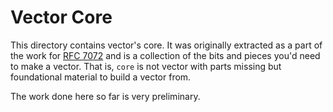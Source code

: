 # Vector Core

This directory contains vector's core. It was originally extracted as a part of
the work for [RFC 7072] and is a collection of the bits and pieces you'd need to
make a vector. That is, `core` is not vector with parts missing but foundational
material to build a vector from.

The work done here so far is very preliminary.

[RFC 7072]: https://github.com/vectordotdev/vector/blob/fc3799ba83a7e67fde5b23729556174bf5e057eb/rfcs/2021-04-13-7027-core-extraction.md
